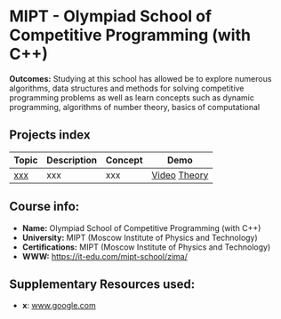 # MIPT - Olympiad School of Competitive Programming (with C++)

**Outcomes:** Studying at this school has allowed be to explore numerous algorithms, data structures and methods for solving competitive programming problems as well as learn concepts such as dynamic programming, algorithms of number theory, basics of computational

## Projects index

<table>
    <thead>
        <tr>
            <th>Topic</th>
            <th>Description</th>
            <th>Concept</th>
            <th>Demo</th>
        </tr>
    </thead>
    <tbody>
        <tr>
            <td><a href="./x/x">xxx</a></td>
            <td rowspan=2>xxx</td>
            <td>xxx</td>
            <td>
                <a href="www.google.com">Video</a>
                <a href="www.google.com">Theory</a>
            </td>
        </tr>
    </tbody>

</table>

## Course info:
* __Name:__ Olympiad School of Competitive Programming (with C++)
* __University:__ MIPT (Moscow Institute of Physics and Technology)
* __Certifications:__ MIPT (Moscow Institute of Physics and Technology)
* __WWW:__ https://it-edu.com/mipt-school/zima/

## Supplementary Resources used:
* __x__: www.google.com
